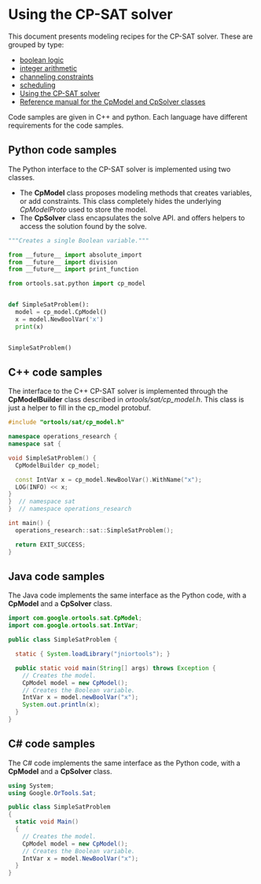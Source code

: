 # Using the CP-SAT solver



This document presents modeling recipes for the CP-SAT solver. These are grouped
by type:

-   [boolean logic](boolean_logic.md)
-   [integer arithmetic](integer_arithmetic.md)
-   [channeling constraints](channeling.md)
-   [scheduling](scheduling.md)
-   [Using the CP-SAT solver](solver.md)
-   [Reference manual for the CpModel and CpSolver classes](reference.md)

Code samples are given in C++ and python. Each language have different
requirements for the code samples.

## Python code samples

The Python interface to the CP-SAT solver is implemented using two classes.

*   The **CpModel** class proposes modeling methods that creates variables, or
    add constraints. This class completely hides the underlying *CpModelProto*
    used to store the model.
*   The **CpSolver** class encapsulates the solve API. and offers helpers to
    access the solution found by the solve.

```python
"""Creates a single Boolean variable."""

from __future__ import absolute_import
from __future__ import division
from __future__ import print_function

from ortools.sat.python import cp_model


def SimpleSatProblem():
  model = cp_model.CpModel()
  x = model.NewBoolVar('x')
  print(x)


SimpleSatProblem()
```

## C++ code samples

The interface to the C++ CP-SAT solver is implemented through the
**CpModelBuilder** class described in *ortools/sat/cp_model.h*.
This class is just a helper to fill in the cp_model protobuf.

```cpp
#include "ortools/sat/cp_model.h"

namespace operations_research {
namespace sat {

void SimpleSatProblem() {
  CpModelBuilder cp_model;

  const IntVar x = cp_model.NewBoolVar().WithName("x");
  LOG(INFO) << x;
}
}  // namespace sat
}  // namespace operations_research

int main() {
  operations_research::sat::SimpleSatProblem();

  return EXIT_SUCCESS;
}
```

## Java code samples

The Java code implements the same interface as the Python code, with a
**CpModel** and a **CpSolver** class.

```java
import com.google.ortools.sat.CpModel;
import com.google.ortools.sat.IntVar;

public class SimpleSatProblem {

  static { System.loadLibrary("jniortools"); }

  public static void main(String[] args) throws Exception {
    // Creates the model.
    CpModel model = new CpModel();
    // Creates the Boolean variable.
    IntVar x = model.newBoolVar("x");
    System.out.println(x);
  }
}
```

## C\# code samples

The C\# code implements the same interface as the Python code, with a
**CpModel** and a **CpSolver** class.


```cs
using System;
using Google.OrTools.Sat;

public class SimpleSatProblem
{
  static void Main()
  {
    // Creates the model.
    CpModel model = new CpModel();
    // Creates the Boolean variable.
    IntVar x = model.NewBoolVar("x");
  }
}
```
